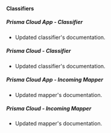 
#### Classifiers
##### Prisma Cloud App - Classifier
- Updated classifier's documentation.
##### Prisma Cloud - Classifier
- Updated classifier's documentation.
##### Prisma Cloud App - Incoming Mapper
- Updated mapper's documentation.
##### Prisma Cloud - Incoming Mapper
- Updated mapper's documentation.


